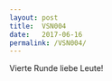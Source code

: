 ```yaml
---
layout: post
title:  VSN004
date:   2017-06-16
permalink: /VSN004/
---
```

Vierte Runde liebe Leute!
